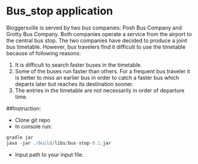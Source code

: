 # Bus_stop application

Bloggersville is served by two bus companies: Posh Bus Company and Grotty Bus Company. Both companies operate a service
from the airport to the central bus stop. The two companies have decided to produce a joint bus timetable. However, bus
travelers find it difficult to use the timetable because of following reasons:

1. It is difficult to search faster buses in the timetable.
2. Some of the buses run faster than others. For a frequent bus traveler it is better to miss an earlier bus in order to
   catch a faster bus which departs later but reaches its destination sooner. 
3. The entries in the timetable are not
   necessarily in order of departure time.

##Instruction:
* Clone git repo
* In console run:
```groovy
gradle jar 
java -jar ./build/libs/bus-stop-0.1.jar
```
* Input path to your input file.
